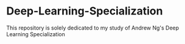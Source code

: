# Deep-Learning-Specialization
This repository is solely dedicated to my study of Andrew Ng's Deep Learning Specialization
